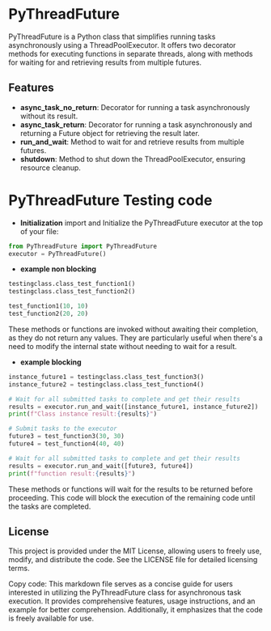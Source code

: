 # PyThreadFuture

PyThreadFuture is a Python class that simplifies running tasks asynchronously using a ThreadPoolExecutor. It offers two decorator methods for executing functions in separate threads, along with methods for waiting for and retrieving results from multiple futures.

## Features

- **async_task_no_return**: Decorator for running a task asynchronously without its result.
- **async_task_return**: Decorator for running a task asynchronously and returning a Future object for retrieving the result later.
- **run_and_wait**: Method to wait for and retrieve results from multiple futures.
- **shutdown**: Method to shut down the ThreadPoolExecutor, ensuring resource cleanup.

# PyThreadFuture Testing code

- **Initialization**
import and Initialize the PyThreadFuture executor at the top of your file:

```python
from PyThreadFuture import PyThreadFuture
executor = PyThreadFuture()
```

- **example non blocking**
```python
testingclass.class_test_function1()
testingclass.class_test_function2()
```

```python
test_function1(10, 10)
test_function2(20, 20)
```

These methods or functions are invoked without awaiting their completion, as they do not return any values. They are particularly useful when there's a need to modify the internal state without needing to wait for a result.

- **example blocking**
```python
instance_future1 = testingclass.class_test_function3()
instance_future2 = testingclass.class_test_function4()

# Wait for all submitted tasks to complete and get their results
results = executor.run_and_wait([instance_future1, instance_future2])
print(f"Class instance result:{results}")
```

```python
# Submit tasks to the executor
future3 = test_function3(30, 30)
future4 = test_function4(40, 40)

# Wait for all submitted tasks to complete and get their results
results = executor.run_and_wait([future3, future4])
print(f"function result:{results}")
```

These methods or functions will wait for the results to be returned before proceeding. This code will block the execution of the remaining code until the tasks are completed.

## License
This project is provided under the MIT License, allowing users to freely use, modify, and distribute the code. See the LICENSE file for detailed licensing terms.

Copy code: This markdown file serves as a concise guide for users interested in utilizing the PyThreadFuture class for asynchronous task execution. It provides comprehensive features, usage instructions, and an example for better comprehension. Additionally, it emphasizes that the code is freely available for use.
